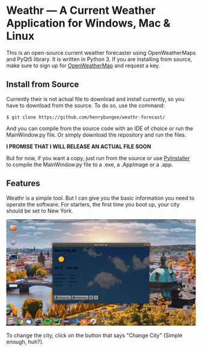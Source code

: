 # Weathr — A Current Weather Application for Windows, Mac & Linux

This is an open-source current weather forecaster using OpenWeatherMaps and PyQt5 library.
It is written in Python 3. If you are installing from source, make sure to sign up for
[OpenWeatherMap](https://openweathermap.org/ "OpenWeatherMap") and request a key.

## Install from Source

Currently their is not actual file to download and install
currently, so you have to download from the source. To do so, use the 
command:

```
$ git clone https://github.com/henrybungee/weathr-forecast/
```

And you can compile from the source code with an IDE
of choice or run the MainWindow.py file. Or simply 
download the repository and run the files.

**I PROMISE THAT I WILL RELEASE AN ACTUAL FILE SOON**

But for now, if you want a copy, just run from the source
or use [PyInstaller](https://www.pyinstaller.org/ "PyInstaller's Homepage")
to compile the MainWindow.py file to a .exe, a .AppImage
or a .app. 

## Features

Weathr is a simple tool. But I can give you
the basic information you need to operate the 
software. For starters, the first time you boot
up, your city should be set to New York. 

![screeshot](https://github.com/henrybungee/weathr-forecast/blob/master/Screenshot%20from%202019-08-30%2011-12-12.png "Screenshot")

To change the city, click on the button that says
"Change City" (Simple enough, huh?). 
